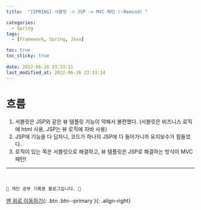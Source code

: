 ```yaml
---
title:  "[SPRING] 서블릿 -> JSP -> MVC 패턴 (💡Remind) "

categories:
  - Spring
tags:
  - [Framework, Spring, Java]

toc: true
toc_sticky: true
 
date: 2022-06-26 23:33:11
last_modified_at: 2022-06-26 23:33:14
---
```


# 흐름
1. 서블릿은 JSP와 같은 뷰 템플릿 기능이 약해서 불편했다. (서블릿은 비즈니스 로직에 html 사용, JSP는 뷰 로직에 자바 사용)
2. JSP에 기능을 다 담자니, 코드가 하나의 JSP에 다 들어가니까 유지보수가 힘들었다.
3. 로직이 있는 쪽은 서블릿으로 해결하고, 뷰 템플릿은 JSP로 해결하는 방식이 MVC 패턴!







***
<br>

    💛 개인 공부 기록용 블로그입니다. 👻

[맨 위로 이동하기](#){: .btn .btn--primary }{: .align-right}